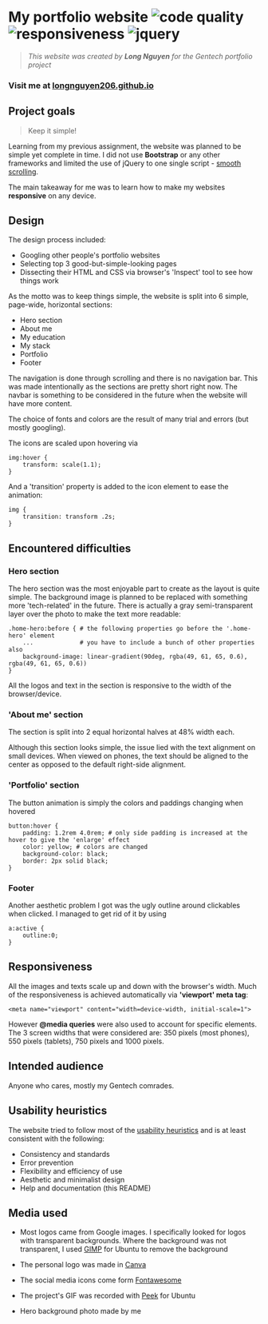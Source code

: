 # My portfolio website ![code quality](https://img.shields.io/badge/code-5%2F5-brightgreen.svg) ![responsiveness](https://img.shields.io/badge/responsiveness-excellent-brightgreen.svg) ![jquery](https://img.shields.io/badge/jQuery%20used-1-blue.svg)

> *This website was created by **Long Nguyen** for the Gentech portfolio project*

### Visit me at [longnguyen206.github.io](https://longnguyen206.github.io)


## Project goals
> Keep it simple!

Learning from my previous assignment, the website was planned to be simple yet complete in time. I did not use **Bootstrap** or any other frameworks and limited the use of jQuery to one single script -  [smooth scrolling](https://css-tricks.com/snippets/jquery/smooth-scrolling/).

The main takeaway for me was to learn how to make my websites **responsive** on any device.

## Design

The design process included:

* Googling other people's portfolio websites
* Selecting top 3 good-but-simple-looking pages
* Dissecting their HTML and CSS via browser's 'Inspect' tool to see how things work

As the motto was to keep things simple, the website is split into 6 simple, page-wide, horizontal sections:

* Hero section
* About me
* My education
* My stack
* Portfolio
* Footer

The navigation is done through scrolling and there is no navigation bar. This was made intentionally as the sections are pretty short right now. The navbar is something to be considered in the future when the website will have more content.

The choice of fonts and colors are the result of many trial and errors (but mostly googling). 

The icons are scaled upon hovering via

```
img:hover {
    transform: scale(1.1);
}
```

And a 'transition' property is added to the icon element to ease the animation: 

```
img {
    transition: transform .2s;
}
```

## Encountered difficulties
### Hero section
The hero section was the most enjoyable part to create as the layout is quite simple. The background image is planned to be replaced with something more 'tech-related' in the future. There is actually a gray semi-transparent layer over the photo to make the text more readable:

```
.home-hero:before { # the following properties go before the '.home-hero' element
    ...             # you have to include a bunch of other properties also
    background-image: linear-gradient(90deg, rgba(49, 61, 65, 0.6), rgba(49, 61, 65, 0.6))
}
```

All the logos and text in the section is responsive to the width of the browser/device.

### 'About me' section

The section is split into 2 equal horizontal halves at 48% width each.
 
Although this section looks simple, the issue lied with the text alignment on small devices. When viewed on phones, the text should be aligned to the center as opposed to the default right-side alignment.

### 'Portfolio' section

The button animation is simply the colors and paddings changing when hovered

```
button:hover {
    padding: 1.2rem 4.0rem; # only side padding is increased at the hover to give the 'enlarge' effect
    color: yellow; # colors are changed
    background-color: black;
    border: 2px solid black; 
}
```
### Footer

Another aesthetic problem I got was the ugly outline around clickables when clicked. I managed to get rid of it by using

```
a:active {
    outline:0;
}
```

## Responsiveness

All the images and texts scale up and down with the browser's width. Much of the responsiveness is achieved automatically via **'viewport' meta tag**:

```
<meta name="viewport" content="width=device-width, initial-scale=1">
```

However **@media queries** were also used to account for specific elements. The 3 screen widths that were considered are: 350 pixels (most phones), 550 pixels (tablets), 750 pixels and 1000 pixels.

## Intended audience

Anyone who cares, mostly my Gentech comrades.

## Usability heuristics

The website tried to follow most of the [usability heuristics](https://www.nngroup.com/articles/ten-usability-heuristics/) and is at least consistent with the following:

* Consistency and standards
* Error prevention
* Flexibility and efficiency of use
* Aesthetic and minimalist design
* Help and documentation (this README)

## Media used

* Most logos came from Google images. I specifically looked for logos with transparent backgrounds. Where the background was not transparent, I used [GIMP](https://www.gimp.org/) for Ubuntu to remove the background

* The personal logo was made in [Canva](https://www.canva.com/)

* The social media icons come form [Fontawesome](https://fontawesome.com/)

* The project's GIF was recorded with [Peek](https://www.omgubuntu.co.uk/2018/03/peek-snap-app-discontinued) for Ubuntu

* Hero background photo made by me
